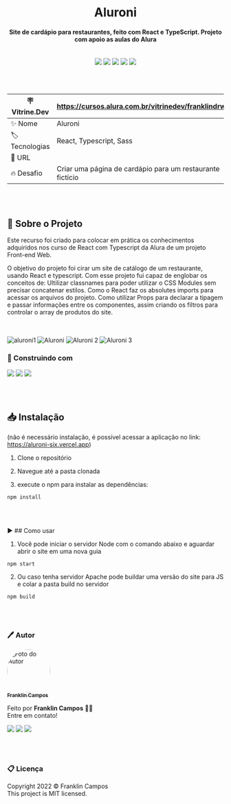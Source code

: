 <br />
<h1 align="center"> Aluroni </h1>
<h4 align="center">Site de cardápio para restaurantes, feito com React e TypeScript. Projeto com apoio as aulas do Alura</h4>
<br />

<div id="statusProject" align="center">
<img src="https://img.shields.io/github/license/franklindrw/aluroni.svg?style=for-the-badge" />
<img src="https://img.shields.io/github/stars/franklindrw/aluroni.svg?style=for-the-badge" />
<img src="https://img.shields.io/github/forks/franklindrw/aluroni.svg?style=for-the-badge" />
<img src="https://img.shields.io/github/issues/franklindrw/aluroni.svg?style=for-the-badge" />
<img src="http://img.shields.io/static/v1?label=STATUS&message=CONCLUIDO&color=green&style=for-the-badge"/>
</div>

<br /><br />

| :placard: Vitrine.Dev | https://cursos.alura.com.br/vitrinedev/franklindrw |
| -------------  | --- |
| :sparkles: Nome        | Aluroni
| :label: Tecnologias | React, Typescript, Sass
| :rocket: URL         | 
| :fire: Desafio     | Criar uma página de cardápio para um restaurante fictício

<br /><br />

## 🔎 Sobre o Projeto

Este recurso foi criado para colocar em prática os conhecimentos adquiridos nos curso de React com Typescript da Alura de um projeto Front-end Web.

O objetivo do projeto foi cirar um site de catálogo de um restaurante, usando React e typescript. Com esse projeto fui capaz de englobar os conceitos de: Ultilizar classnames para poder utilizar o CSS Modules sem precisar concatenar estilos. Como o React faz os absolutes imports para acessar os arquivos do projeto. Como utilizar Props para declarar a tipagem e passar informações entre os componentes, assim criando os filtros para controlar o array de produtos do site.

<br /><br />
![aluroni1](https://user-images.githubusercontent.com/81038899/174697670-ca1dbd7e-4d25-4dad-b074-e78f249d3e5e.png#vitrinedev)
![Aluroni](https://user-images.githubusercontent.com/81038899/174697514-fba99e2c-a598-4cd6-99a9-50dbe9b6ff24.gif)
![Aluroni 2](https://user-images.githubusercontent.com/81038899/174697520-24a5850a-aecd-4dd4-a21c-37cca9bd5581.gif)
![Aluroni 3](https://user-images.githubusercontent.com/81038899/174697529-14aa2648-4adc-4b29-bd98-50a7f39d9ab5.gif)


<h3>🔨 Construindo com</h3>
<div id="statusProject" align="left">
 <img src="https://img.shields.io/badge/TypeScript-007ACC?style=for-the-badge&logo=typescript&logoColor=white" />
 <img src="https://img.shields.io/badge/React-20232A?style=for-the-badge&logo=react&logoColor=61DAFB" />
 <img src="https://img.shields.io/badge/Sass-CC6699?style=for-the-badge&logo=sass&logoColor=white" />
</div>

<br /><br />

## 📥 Instalação
(não é necessário instalação, é possível acessar a aplicação no link: https://aluroni-six.vercel.app)

 1. Clone o repositório

 2. Navegue até a pasta clonada

 3. execute o npm para instalar as dependências:
 ```
 npm install
 ```

<br /><br />

▶️ ## Como usar

 1. Você pode iniciar o servidor Node com o comando abaixo e aguardar abrir o site em uma nova guia
 ```
 npm start
 ```
 
 2. Ou caso tenha servidor Apache pode buildar uma versão do site para JS e colar a pasta build no servidor
 ```
 npm build
 ```
 
<br /><br />

### 🖊 Autor

<a href="https://github.com/franklindrw">
<img style="border-radius: 50%; width: 100px" src="https://github.com/franklindrw.png" alt="Foto do Autor"/>
<br />
<sub><b>Franklin Campos</b></sub>
</a>
</br>
<p>Feito por <strong>Franklin Campos</strong> 👋🏻 </br>
Entre em contato!</p>

<div>
<a href="https://www.linkedin.com/in/franklindrw" target="_blank"><img src="https://img.shields.io/badge/-LinkedIn-%230077B5?style=for-the-badge&logo=linkedin&logoColor=white" target="_blank"></a>
<a href="mailto:franklindrw@gmail.com"><img src="https://img.shields.io/badge/Gmail-D14836?style=for-the-badge&logo=gmail&logoColor=white" target="_blank"></a>
<a href="https://www.instagram.com/franklindrw" target="_blank"><img src="https://img.shields.io/badge/-Instagram-%23E4405F?style=for-the-badge&logo=instagram&logoColor=white" target="_blank"></a>
</div>

<br /><br />

### 📋 Licença

<p> Copyright 2022 © Franklin Campos </br>
This project is MIT licensed.</p>
